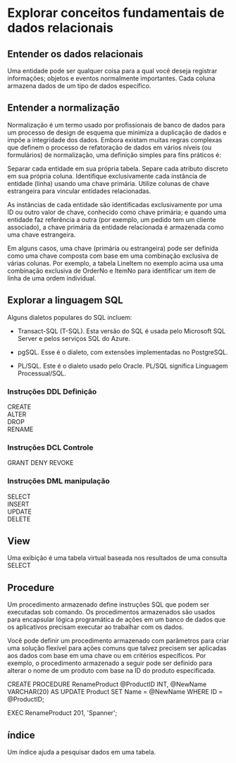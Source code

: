 # Explorar conceitos fundamentais de dados relacionais

## Entender os dados relacionais
 Uma entidade pode ser qualquer coisa para a qual você deseja registrar informações; objetos e eventos normalmente importantes.
 Cada coluna armazena dados de um tipo de dados específico.

## Entender a normalização
Normalização é um termo usado por profissionais de banco de dados para um processo de design de esquema que minimiza a duplicação de dados e impõe a integridade dos dados.
Embora existam muitas regras complexas que definem o processo de refatoração de dados em vários níveis (ou formulários) de normalização, uma definição simples para fins práticos é:

Separar cada entidade em sua própria tabela.
Separe cada atributo discreto em sua própria coluna.
Identifique exclusivamente cada instância de entidade (linha) usando uma chave primária.
Utilize colunas de chave estrangeira para vincular entidades relacionadas.

As instâncias de cada entidade são identificadas exclusivamente por uma ID ou outro valor de chave, conhecido como chave primária; e quando uma entidade faz referência a outra (por exemplo, um pedido tem um cliente associado), a chave primária da entidade relacionada é armazenada como uma chave estrangeira. 

Em alguns casos, uma chave (primária ou estrangeira) pode ser definida como uma chave composta com base em uma combinação exclusiva de várias colunas. Por exemplo, a tabela LineItem no exemplo acima usa uma combinação exclusiva de OrderNo e ItemNo para identificar um item de linha de uma ordem individual.

## Explorar a linguagem SQL
Alguns dialetos populares do SQL incluem:
- Transact-SQL (T-SQL). Esta versão do SQL é usada pelo Microsoft SQL Server e pelos serviços SQL do Azure.

- pgSQL. Esse é o dialeto, com extensões implementadas no PostgreSQL.

- PL/SQL. Este é o dialeto usado pelo Oracle. PL/SQL significa Linguagem Processual/SQL.


### Instruções DDL Definição 
CREATE	
ALTER	
DROP	
RENAME	

### Instruções DCL Controle 
GRANT
DENY
REVOKE

### Instruções DML manipulação 
SELECT	
INSERT	
UPDATE	
DELETE	

## View

Uma exibição é uma tabela virtual baseada nos resultados de uma consulta SELECT 

## Procedure

Um procedimento armazenado define instruções SQL que podem ser executadas sob comando. Os procedimentos armazenados são usados para encapsular lógica programática de ações em um banco de dados que os aplicativos precisam executar ao trabalhar com os dados.

Você pode definir um procedimento armazenado com parâmetros para criar uma solução flexível para ações comuns que talvez precisem ser aplicadas aos dados com base em uma chave ou em critérios específicos. Por exemplo, o procedimento armazenado a seguir pode ser definido para alterar o nome de um produto com base na ID do produto especificada.

CREATE PROCEDURE RenameProduct
	@ProductID INT,
	@NewName VARCHAR(20)
AS
UPDATE Product
SET Name = @NewName
WHERE ID = @ProductID;

EXEC RenameProduct 201, 'Spanner';

## índice 
Um índice ajuda a pesquisar dados em uma tabela.

